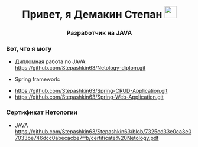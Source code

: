 <h1 align="center">Привет, я Демакин Степан</a> 
<img src="https://github.com/blackcater/blackcater/raw/main/images/Hi.gif" height="32"/></h1>

<h3 align="center">Разработчик на JAVA</h3>

### Вот, что я могу

- Дипломная работа по JAVA: https://github.com/Stepashkin63/Netology-diplom.git

- Spring framework: 
* https://github.com/Stepashkin63/Spring-CRUD-Application.git
* https://github.com/Stepashkin63/Spring-Web-Application.git


### Сертификат Нетологии
* JAVA https://github.com/Stepashkin63/Stepashkin63/blob/7325cd33e0ca3e07033be746dcc0abecacbe7ffb/certificate%20Netology.pdf